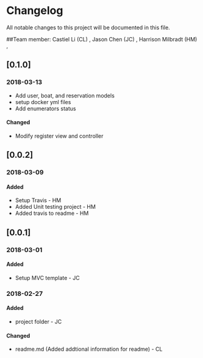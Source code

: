 # Changelog
All notable changes to this project will be documented in this file.

##Team member: Castiel Li (CL) , Jason Chen (JC) , Harrison Milbradt (HM) ,

## [0.1.0]
### 2018-03-13
* Add user, boat, and reservation models
* setup docker yml files
* Add enumerators status

#### Changed
* Modify register view and controller

## [0.0.2]
### 2018-03-09
#### Added
* Setup Travis - HM
* Added Unit testing project - HM
* Added travis to readme - HM

## [0.0.1]
### 2018-03-01
#### Added
* Setup MVC template - JC

### 2018-02-27
#### Added
* project folder - JC

#### Changed
* readme.md (Added addtional information for readme) - CL